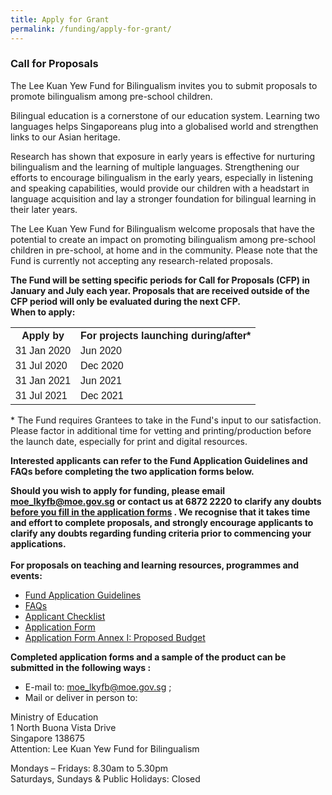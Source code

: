```yaml
---
title: Apply for Grant
permalink: /funding/apply-for-grant/
---
```


<html>
<body>
<h3>Call for Proposals</h3>
<p>The Lee Kuan Yew Fund for Bilingualism invites you to submit proposals to promote bilingualism among pre-school children.</p>
<p>Bilingual education is a cornerstone of our education system. Learning two languages helps
Singaporeans plug into a globalised world and strengthen links to our Asian heritage.</p>
<p>Research has shown that exposure in early years is effective for nurturing bilingualism and the
learning of multiple languages. Strengthening our efforts to encourage bilingualism in the early
years, especially in listening and speaking capabilities, would provide our children with a headstart in
language acquisition and lay a stronger foundation for bilingual learning in their later years.</p>
<p>The Lee Kuan Yew Fund for Bilingualism welcome  proposals that have the potential to create an
impact on promoting bilingualism among pre-school children in pre-school, at home and in the
community. Please note that the Fund is currently not accepting any research-related proposals.</p>
<p><strong>The Fund will be setting specific periods for Call for Proposals (CFP) in January and July each year.  Proposals that are received outside of the CFP period will only be evaluated during the next CFP.  <br/>When to apply:</strong></p>
<style>
table {
  font-family: arial, sans-serif;
  border-collapse: collapse;
  width: 100%;
}

td, th {
  border: 1px solid #dddddd;
  text-align: left;
  padding: 8px;
}

tr:nth-child(even) {
  background-color: #dddddd;
}
</style>
<body>
<table>
  <tr>
    <th>Apply by</th>
    <th>For projects launching during/after*</th>
  </tr>
  <tr>
    <td>31 Jan 2020</td>
    <td>Jun 2020</td>
  </tr>
  <tr>
    <td>31 Jul 2020</td>
    <td>Dec 2020</td>  
  </tr>
  <tr>
    <td>31 Jan 2021</td>
    <td>Jun 2021</td>   
  </tr>
  <tr>
    <td>31 Jul 2021</td>
    <td>Dec 2021</td> 
  </tr>
</table>
<p>* The Fund requires Grantees to take in the Fund&#39;s input to our satisfaction. Please factor in
additional time for vetting and printing/production before the launch date, especially for print and
digital resources.</p>
<p><strong>Interested applicants can refer to the Fund Application Guidelines and FAQs before completing the two application forms below.</strong></p>
<p><strong>Should you wish to apply for funding, please email <a href="mailto:moe_lkyfb@moe.gov.s">moe_lkyfb@moe.gov.sg</a> or contact us at
6872 2220 to clarify any doubts<u> before you fill in the application forms</u> . We recognise that it
takes time and effort to complete proposals, and strongly encourage applicants to clarify any
doubts regarding funding criteria prior to commencing your applications.</strong><br/><br/>
<strong>For proposals on teaching and learning resources, programmes and events:</strong>
<ul><li><a href="/funding/Application_Guidelines.pdf" target="_blank">Fund Application Guidelines</a></li>
<li><a href="/funding/FAQs.pdf" target="_blank">FAQs</a></li>
<li><a href="/funding/ApplicantChecklist.docx">Applicant Checklist</a></li>
<li><a href="/funding/ApplicationForm.docx">Application Form</a></li>
  <li><a href="/funding/ProposedBudget.xlsx">Application Form Annex I: Proposed Budget</a></li></ul></p>
<p><strong>Completed application forms and a sample of the product can be submitted in the following
ways :</strong>
<ul><li>E-mail to: <a href="mailto:moe_lkyfb@moe.gov.sg"> moe_lkyfb@moe.gov.sg</a> ;</li>
<li>Mail or deliver in person to:</li></ul>
<p>Ministry of Education<br/>
1 North Buona Vista Drive<br/>
Singapore 138675<br/>
Attention: Lee Kuan Yew Fund for Bilingualism</p>
<p>Mondays – Fridays: 8.30am to 5.30pm<br/>
Saturdays, Sundays &amp; Public Holidays: Closed</p>



